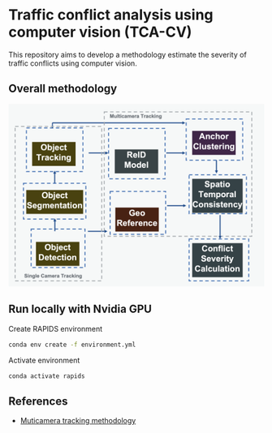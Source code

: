 # Traffic conflict analysis using computer vision (TCA-CV)

This repository aims to develop a methodology estimate the severity of traffic conflicts using computer vision.

## Overall methodology

![methology](imgs/methodology.png)

## Run locally with Nvidia GPU

Create RAPIDS environment
```bash
conda env create -f environment.yml
```
Activate environment
```bash
conda activate rapids
```


## References

- [Muticamera tracking methodology](https://arxiv.org/abs/2304.09471)
